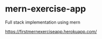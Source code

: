 # mern-exercise-app
Full stack implementation using mern

https://firstmernexerciseapp.herokuapp.com/
